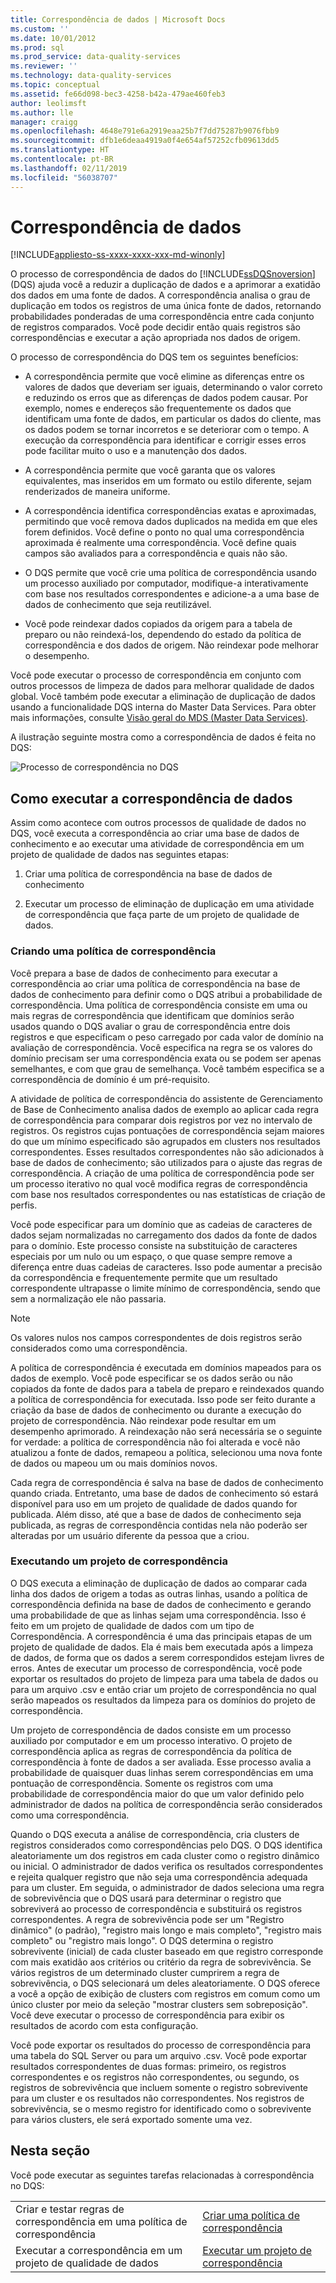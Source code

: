 ```yaml
---
title: Correspondência de dados | Microsoft Docs
ms.custom: ''
ms.date: 10/01/2012
ms.prod: sql
ms.prod_service: data-quality-services
ms.reviewer: ''
ms.technology: data-quality-services
ms.topic: conceptual
ms.assetid: fe66d098-bec3-4258-b42a-479ae460feb3
author: leolimsft
ms.author: lle
manager: craigg
ms.openlocfilehash: 4648e791e6a2919eaa25b7f7dd75287b9076fbb9
ms.sourcegitcommit: dfb1e6deaa4919a0f4e654af57252cfb09613dd5
ms.translationtype: HT
ms.contentlocale: pt-BR
ms.lasthandoff: 02/11/2019
ms.locfileid: "56038707"
---
```

# <a name="data-matching"></a>Correspondência de dados

[!INCLUDE[appliesto-ss-xxxx-xxxx-xxx-md-winonly](../includes/appliesto-ss-xxxx-xxxx-xxx-md-winonly.md)]

  O processo de correspondência de dados do [!INCLUDE[ssDQSnoversion](../includes/ssdqsnoversion-md.md)] (DQS) ajuda você a reduzir a duplicação de dados e a aprimorar a exatidão dos dados em uma fonte de dados. A correspondência analisa o grau de duplicação em todos os registros de uma única fonte de dados, retornando probabilidades ponderadas de uma correspondência entre cada conjunto de registros comparados. Você pode decidir então quais registros são correspondências e executar a ação apropriada nos dados de origem.  
  
 O processo de correspondência do DQS tem os seguintes benefícios:  
  
-   A correspondência permite que você elimine as diferenças entre os valores de dados que deveriam ser iguais, determinando o valor correto e reduzindo os erros que as diferenças de dados podem causar. Por exemplo, nomes e endereços são frequentemente os dados que identificam uma fonte de dados, em particular os dados do cliente, mas os dados podem se tornar incorretos e se deteriorar com o tempo. A execução da correspondência para identificar e corrigir esses erros pode facilitar muito o uso e a manutenção dos dados.  
  
-   A correspondência permite que você garanta que os valores equivalentes, mas inseridos em um formato ou estilo diferente, sejam renderizados de maneira uniforme.  
  
-   A correspondência identifica correspondências exatas e aproximadas, permitindo que você remova dados duplicados na medida em que eles forem definidos. Você define o ponto no qual uma correspondência aproximada é realmente uma correspondência. Você define quais campos são avaliados para a correspondência e quais não são.  
  
-   O DQS permite que você crie uma política de correspondência usando um processo auxiliado por computador, modifique-a interativamente com base nos resultados correspondentes e adicione-a a uma base de dados de conhecimento que seja reutilizável.  
  
-   Você pode reindexar dados copiados da origem para a tabela de preparo ou não reindexá-los, dependendo do estado da política de correspondência e dos dados de origem. Não reindexar pode melhorar o desempenho.  
  
 Você pode executar o processo de correspondência em conjunto com outros processos de limpeza de dados para melhorar qualidade de dados global. Você também pode executar a eliminação de duplicação de dados usando a funcionalidade DQS interna do Master Data Services. Para obter mais informações, consulte [Visão geral do MDS &#40;Master Data Services&#41;](../master-data-services/master-data-services-overview-mds.md).  
  
 A ilustração seguinte mostra como a correspondência de dados é feita no DQS:  
  
 ![Processo de correspondência no DQS](../data-quality-services/media/dqs-matchingprocess.gif "Matching Process in DQS")  
  
##  <a name="How"></a> Como executar a correspondência de dados  
 Assim como acontece com outros processos de qualidade de dados no DQS, você executa a correspondência ao criar uma base de dados de conhecimento e ao executar uma atividade de correspondência em um projeto de qualidade de dados nas seguintes etapas:  
  
1.  Criar uma política de correspondência na base de dados de conhecimento  
  
2.  Executar um processo de eliminação de duplicação em uma atividade de correspondência que faça parte de um projeto de qualidade de dados.  
  
###  <a name="Policy"></a> Criando uma política de correspondência  
 Você prepara a base de dados de conhecimento para executar a correspondência ao criar uma política de correspondência na base de dados de conhecimento para definir como o DQS atribui a probabilidade de correspondência. Uma política de correspondência consiste em uma ou mais regras de correspondência que identificam que domínios serão usados quando o DQS avaliar o grau de correspondência entre dois registros e que especificam o peso carregado por cada valor de domínio na avaliação de correspondência. Você especifica na regra se os valores do domínio precisam ser uma correspondência exata ou se podem ser apenas semelhantes, e com que grau de semelhança. Você também especifica se a correspondência de domínio é um pré-requisito.  
  
 A atividade de política de correspondência do assistente de Gerenciamento de Base de Conhecimento analisa dados de exemplo ao aplicar cada regra de correspondência para comparar dois registros por vez no intervalo de registros. Os registros cujas pontuações de correspondência sejam maiores do que um mínimo especificado são agrupados em clusters nos resultados correspondentes. Esses resultados correspondentes não são adicionados à base de dados de conhecimento; são utilizados para o ajuste das regras de correspondência. A criação de uma política de correspondência pode ser um processo iterativo no qual você modifica regras de correspondência com base nos resultados correspondentes ou nas estatísticas de criação de perfis.  
  
 Você pode especificar para um domínio que as cadeias de caracteres de dados sejam normalizadas no carregamento dos dados da fonte de dados para o domínio. Este processo consiste na substituição de caracteres especiais por um nulo ou um espaço, o que quase sempre remove a diferença entre duas cadeias de caracteres. Isso pode aumentar a precisão da correspondência e frequentemente permite que um resultado correspondente ultrapasse o limite mínimo de correspondência, sendo que sem a normalização ele não passaria.  
  
> [!NOTE]  
>  Os valores nulos nos campos correspondentes de dois registros serão considerados como uma correspondência.  
  
 A política de correspondência é executada em domínios mapeados para os dados de exemplo. Você pode especificar se os dados serão ou não copiados da fonte de dados para a tabela de preparo e reindexados quando a política de correspondência for executada. Isso pode ser feito durante a criação da base de dados de conhecimento ou durante a execução do projeto de correspondência. Não reindexar pode resultar em um desempenho aprimorado. A reindexação não será necessária se o seguinte for verdade: a política de correspondência não foi alterada e você não atualizou a fonte de dados, remapeou a política, selecionou uma nova fonte de dados ou mapeou um ou mais domínios novos.  
  
 Cada regra de correspondência é salva na base de dados de conhecimento quando criada. Entretanto, uma base de dados de conhecimento só estará disponível para uso em um projeto de qualidade de dados quando for publicada. Além disso, até que a base de dados de conhecimento seja publicada, as regras de correspondência contidas nela não poderão ser alteradas por um usuário diferente da pessoa que a criou.  
  
###  <a name="Project"></a> Executando um projeto de correspondência  
 O DQS executa a eliminação de duplicação de dados ao comparar cada linha dos dados de origem a todas as outras linhas, usando a política de correspondência definida na base de dados de conhecimento e gerando uma probabilidade de que as linhas sejam uma correspondência. Isso é feito em um projeto de qualidade de dados com um tipo de Correspondência. A correspondência é uma das principais etapas de um projeto de qualidade de dados. Ela é mais bem executada após a limpeza de dados, de forma que os dados a serem correspondidos estejam livres de erros. Antes de executar um processo de correspondência, você pode exportar os resultados do projeto de limpeza para uma tabela de dados ou para um arquivo .csv e então criar um projeto de correspondência no qual serão mapeados os resultados da limpeza para os domínios do projeto de correspondência.  
  
 Um projeto de correspondência de dados consiste em um processo auxiliado por computador e em um processo interativo. O projeto de correspondência aplica as regras de correspondência da política de correspondência à fonte de dados a ser avaliada. Esse processo avalia a probabilidade de quaisquer duas linhas serem correspondências em uma pontuação de correspondência. Somente os registros com uma probabilidade de correspondência maior do que um valor definido pelo administrador de dados na política de correspondência serão considerados como uma correspondência.  
  
 Quando o DQS executa a análise de correspondência, cria clusters de registros considerados como correspondências pelo DQS. O DQS identifica aleatoriamente um dos registros em cada cluster como o registro dinâmico ou inicial. O administrador de dados verifica os resultados correspondentes e rejeita qualquer registro que não seja uma correspondência adequada para um cluster. Em seguida, o administrador de dados seleciona uma regra de sobrevivência que o DQS usará para determinar o registro que sobreviverá ao processo de correspondência e substituirá os registros correspondentes. A regra de sobrevivência pode ser um "Registro dinâmico" (o padrão), "registro mais longo e mais completo", "registro mais completo" ou "registro mais longo". O DQS determina o registro sobrevivente (inicial) de cada cluster baseado em que registro corresponde com mais exatidão aos critérios ou critério da regra de sobrevivência. Se vários registros de um determinado cluster cumprirem a regra de sobrevivência, o DQS selecionará um deles aleatoriamente. O DQS oferece a você a opção de exibição de clusters com registros em comum como um único cluster por meio da seleção "mostrar clusters sem sobreposição". Você deve executar o processo de correspondência para exibir os resultados de acordo com esta configuração.  
  
 Você pode exportar os resultados do processo de correspondência para uma tabela do SQL Server ou para um arquivo .csv. Você pode exportar resultados correspondentes de duas formas: primeiro, os registros correspondentes e os registros não correspondentes, ou segundo, os registros de sobrevivência que incluem somente o registro sobrevivente para um cluster e os resultados não correspondentes. Nos registros de sobrevivência, se o mesmo registro for identificado como o sobrevivente para vários clusters, ele será exportado somente uma vez.  
  
## <a name="in-this-section"></a>Nesta seção  
 Você pode executar as seguintes tarefas relacionadas à correspondência no DQS:  
  
|||  
|-|-|  
|Criar e testar regras de correspondência em uma política de correspondência|[Criar uma política de correspondência](../data-quality-services/create-a-matching-policy.md)|  
|Executar a correspondência em um projeto de qualidade de dados|[Executar um projeto de correspondência](../data-quality-services/run-a-matching-project.md)|  
  
  
